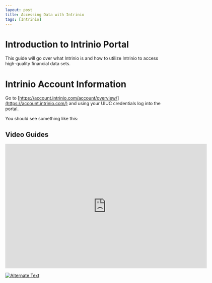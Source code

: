 ```yaml
---
layout: post
title: Accessing Data with Intrinio
tags: [Intrinio]
---
```


# Introduction to Intrinio Portal

This guide will go over what Intrinio is and how to utilize Intrinio to access high-quality financial data sets.




# Intrinio Account Information

Go to [https://account.intrinio.com/account/overview/](https://account.intrinio.com/) and using your UIUC credentials log into the portal.

You should see something like this:



## Video Guides 


<iframe id="kmsembed-1_jovcwe6n" width="640" height="394" src="https://mediaspace.illinois.edu/embed/secure/iframe/entryId/1_jovcwe6n/uiConfId/26883701" class="kmsembed" allowfullscreen webkitallowfullscreen mozAllowFullScreen allow="autoplay *; fullscreen *; encrypted-media *" sandbox="allow-forms allow-same-origin allow-scripts allow-top-navigation allow-pointer-lock allow-popups allow-modals allow-orientation-lock allow-popups-to-escape-sandbox allow-presentation allow-top-navigation-by-user-activation" frameborder="0" title="Kaltura Player"></iframe>

[![Alternate Text]({image-url})]({https://mediaspace.illinois.edu/media/1_xyqdh2or} "Link Title")
